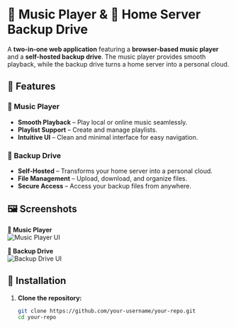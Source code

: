# 🎵 Music Player & 📁 Home Server Backup Drive  

A **two-in-one web application** featuring a **browser-based music player** and a **self-hosted backup drive**. The music player provides smooth playback, while the backup drive turns a home server into a personal cloud.  

## 🚀 Features  

### 🎵 Music Player  
- **Smooth Playback** – Play local or online music seamlessly.  
- **Playlist Support** – Create and manage playlists.  
- **Intuitive UI** – Clean and minimal interface for easy navigation.  

### 📁 Backup Drive  
- **Self-Hosted** – Transforms your home server into a personal cloud.  
- **File Management** – Upload, download, and organize files.  
- **Secure Access** – Access your backup files from anywhere.  

## 🖼️ Screenshots  

**🎵 Music Player**  
![Music Player UI](https://github.com/Shuvadip-Ghosh/Oniyama/blob/master/Music_Player.jpg)  

**📁 Backup Drive**  
![Backup Drive UI](https://github.com/Shuvadip-Ghosh/Oniyama/blob/master/Personal_Cloud.jpg)  

## 🔧 Installation  

1. **Clone the repository:**  
   ```sh
   git clone https://github.com/your-username/your-repo.git
   cd your-repo
